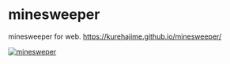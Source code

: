 # minesweeper
minesweeper for web.
https://kurehajime.github.io/minesweeper/

[
![minesweper](https://user-images.githubusercontent.com/4569916/184470704-1d396d0a-3eb4-4fb8-a150-12eee7d2d39a.png)
](https://kurehajime.github.io/minesweeper/)

